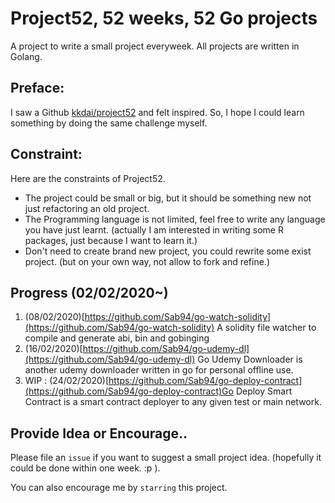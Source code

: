 # Project52, 52 weeks, 52 Go projects

A project to write a small project everyweek. All projects are written in Golang.

## Preface:

I saw a Github [kkdai/project52](https://github.com/kkdai/project52) and felt inspired. So, I hope I could learn something by doing the same challenge myself.

## Constraint:

Here are the constraints of Project52.

- The project could be small or big, but it should be something new not just refactoring an old project.
- The Programming language is not limited, feel free to write any language you have  just learnt. (actually I am interested in writing some R packages, just because I want to learn it.)
- Don't need to create brand new project, you could rewrite some exist project. (but on your own way, not allow to fork and refine.)

## Progress (02/02/2020~)

1. (08/02/2020)[https://github.com/Sab94/go-watch-solidity](https://github.com/Sab94/go-watch-solidity) A solidity file watcher to compile and generate abi, bin and gobinging
2. (16/02/2020)[https://github.com/Sab94/go-udemy-dl](https://github.com/Sab94/go-udemy-dl) Go Udemy Downloader is another udemy downloader written in go for personal offline use.
3. WIP : (24/02/2020)[https://github.com/Sab94/go-deploy-contract](https://github.com/Sab94/go-deploy-contract)Go Deploy Smart Contract is a smart contract deployer to any given test or main network.

## Provide Idea or Encourage..

Please file an `issue` if you want to suggest a small project idea. (hopefully it could be done within one week.  :p ).

You can also encourage me by `starring` this project.
